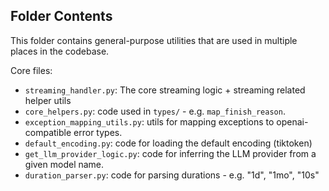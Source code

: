 ## Folder Contents

This folder contains general-purpose utilities that are used in multiple places in the codebase.

Core files:

- `streaming_handler.py`: The core streaming logic + streaming related helper utils
- `core_helpers.py`: code used in `types/` - e.g. `map_finish_reason`.
- `exception_mapping_utils.py`: utils for mapping exceptions to openai-compatible error types.
- `default_encoding.py`: code for loading the default encoding (tiktoken)
- `get_llm_provider_logic.py`: code for inferring the LLM provider from a given model name.
- `duration_parser.py`: code for parsing durations - e.g. "1d", "1mo", "10s"
